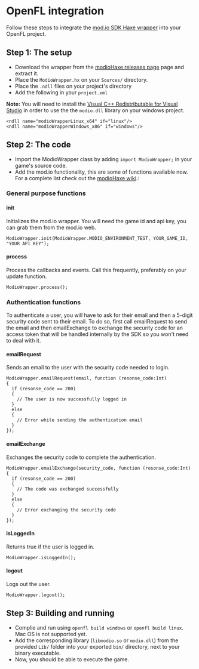 
# OpenFL integration

Follow these steps to integrate the [mod.io SDK Haxe wrapper](https://github.com/Turupawn/modioHaxe) into your OpenFL project.

## Step 1: The setup

* Download the wrapper from the [modioHaxe releases page](https://github.com/Turupawn/modioHaxe/releases) page and extract it.
* Place the `ModioWrapper.hx` on your `Sources/` directory.
* Place the `.ndll` files on your project's directory
* Add the following in your `project.xml`

**Note:** You will need to install the [Visual C++ Redistributable for Visual Studio](https://www.microsoft.com/en-US/download/details.aspx?id=48145) in order to use the the `modio.dll` library on your windows project.

```
<ndll name="modioWrapperLinux_x64" if="linux"/>
<ndll name="modioWrapperWindows_x86" if="windows"/>
```

## Step 2: The code

* Import the ModioWrapper class by adding `import ModioWrapper;` in your game's source code.
* Add the mod.io functionality, this are some of functions available now. For a complete list check out the [modioHaxe wiki](https://github.com/Turupawn/modioHaxe/wiki).:

### General purpose functions

#### init

Initializes the mod.io wrapper. You will need the game id and api key, you can grab them from the mod.io web.

```
ModioWrapper.init(ModioWrapper.MODIO_ENVIRONMENT_TEST, YOUR_GAME_ID, "YOUR API KEY");
```

#### process

Process the callbacks and events. Call this frequently, preferably on your update function.

```
ModioWrapper.process();
```

### Authentication functions

To authenticate a user, you will have to ask for their email and then a 5-digit security code sent to their email.
To do so, first call emailRequest to send the email and then emailExchange to exchange the security code for an
access token that will be handled internally by the SDK so you won't need to deal with it.

#### emailRequest

Sends an email to the user with the security code needed to login.

```
ModioWrapper.emailRequest(email, function (resonse_code:Int)
{
  if (resonse_code == 200)
  {
    // The user is now successfully logged in
  }
  else
  {
    // Error while sending the authentication email
  }
});
```

#### emailExchange

Exchanges the security code to complete the authentication.

```
ModioWrapper.emailExchange(security_code, function (resonse_code:Int)
{
  if (resonse_code == 200)
  {
    // The code was exchanged successfully
  }
  else
  {
    // Error exchanging the security code
  }
});
```

#### isLoggedIn

Returns true if the user is logged in.

```
ModioWrapper.isLoggedIn();
```

#### logout

Logs out the user.

```
ModioWrapper.logout();
```

## Step 3: Building and running

* Complie and run using `openfl build windows` or `openfl build linux`. Mac OS is not supported yet.
* Add the corresponding library (`libmodio.so` or `modio.dll`) from the provided `Lib/` folder into your exported `bin/` directory, next to your binary executable.
* Now, you should be able to execute the game.
